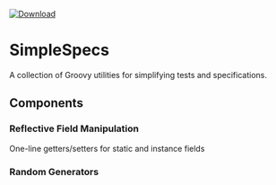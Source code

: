 [![Download][latest-img]][latest]

# SimpleSpecs
A collection of Groovy utilities for simplifying tests and specifications.

## Components
### Reflective Field Manipulation
One-line getters/setters for static and instance fields

### Random Generators

[latest]: https://bintray.com/kkorolyov/java/simple-specs/_latestVersion
[latest-img]: https://api.bintray.com/packages/kkorolyov/java/simple-specs/images/download.svg
